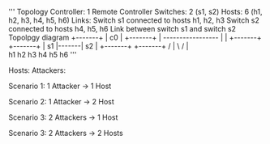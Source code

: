 '''
Topology
    Controller: 1 Remote Controller
    Switches: 2 (s1, s2)
    Hosts: 6 (h1, h2, h3, h4, h5, h6)
    Links:
        Switch s1 connected to hosts h1, h2, h3
        Switch s2 connected to hosts h4, h5, h6
        Link between switch s1 and switch s2
Topolpgy diagram
             +-------+
             |  c0   |
             +-------+
                 |
        -----------------
        |               |
    +-------+       +-------+
    |   s1  |-------|   s2  |
    +-------+       +-------+
    /   |   \       /   |   \
  h1   h2   h3     h4   h5   h6
'''

Hosts:
Attackers:

Scenario 1: 1 Attacker -> 1 Host

Scenario 2: 1 Attacker -> 2 Host

Scenario 3: 2 Attackers -> 1 Host

Scenario 3: 2 Attackers -> 2 Hosts
